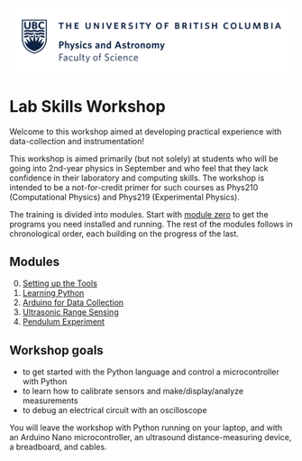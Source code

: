 ![](Resources/Images/ubc_physics_and_astronomy.png)
# Lab Skills Workshop
Welcome to this workshop aimed at developing practical experience with data-collection and instrumentation!

This workshop is aimed primarily (but not solely) at students who will be going into 2nd-year physics in September and who feel that they lack confidence in their laboratory and computing skills. The workshop is intended to be a not-for-credit primer for such courses as Phys210 (Computational Physics) and Phys219 (Experimental Physics).

The training is divided into modules. Start with [module zero](/0.%20Setting%20up%20the%20Tools/) to get the programs you need installed and running. The rest of the modules follows in chronological order, each building on the progress of the last.

## Modules
0. [Setting up the Tools](/0.%20Setting%20up%20the%20Tools/)
1. [Learning Python](/1.%20Learning%20Python/)
2. [Arduino for Data Collection](/2.%20Arduino%20for%20Data%20Collection/)
3. [Ultrasonic Range Sensing](/3.%20Ultrasonic%20Range%20Sensing/)
4. [Pendulum Experiment](/4.%20Pendulum%20Experiment/)

## Workshop goals
- to get started with the Python language and control a microcontroller with Python
- to learn how to calibrate sensors and make/display/analyze measurements
- to debug an electrical circuit with an oscilloscope

You will leave the workshop with Python running on your laptop, and with an Arduino Nano microcontroller, an ultrasound distance-measuring device, a breadboard, and cables.
